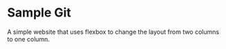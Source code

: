 # Sample Git

A simple website that uses flexbox to change the layout from two columns to one column.
